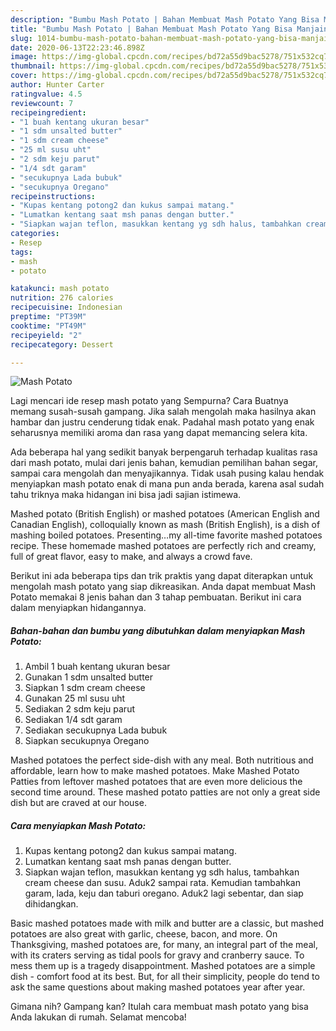 ```yaml
---
description: "Bumbu Mash Potato | Bahan Membuat Mash Potato Yang Bisa Manjain Lidah"
title: "Bumbu Mash Potato | Bahan Membuat Mash Potato Yang Bisa Manjain Lidah"
slug: 1014-bumbu-mash-potato-bahan-membuat-mash-potato-yang-bisa-manjain-lidah
date: 2020-06-13T22:23:46.898Z
image: https://img-global.cpcdn.com/recipes/bd72a55d9bac5278/751x532cq70/mash-potato-foto-resep-utama.jpg
thumbnail: https://img-global.cpcdn.com/recipes/bd72a55d9bac5278/751x532cq70/mash-potato-foto-resep-utama.jpg
cover: https://img-global.cpcdn.com/recipes/bd72a55d9bac5278/751x532cq70/mash-potato-foto-resep-utama.jpg
author: Hunter Carter
ratingvalue: 4.5
reviewcount: 7
recipeingredient:
- "1 buah kentang ukuran besar"
- "1 sdm unsalted butter"
- "1 sdm cream cheese"
- "25 ml susu uht"
- "2 sdm keju parut"
- "1/4 sdt garam"
- "secukupnya Lada bubuk"
- "secukupnya Oregano"
recipeinstructions:
- "Kupas kentang potong2 dan kukus sampai matang."
- "Lumatkan kentang saat msh panas dengan butter."
- "Siapkan wajan teflon, masukkan kentang yg sdh halus, tambahkan cream cheese dan susu. Aduk2 sampai rata. Kemudian tambahkan garam, lada, keju dan taburi oregano. Aduk2 lagi sebentar, dan siap dihidangkan."
categories:
- Resep
tags:
- mash
- potato

katakunci: mash potato 
nutrition: 276 calories
recipecuisine: Indonesian
preptime: "PT39M"
cooktime: "PT49M"
recipeyield: "2"
recipecategory: Dessert

---
```



![Mash Potato](https://img-global.cpcdn.com/recipes/bd72a55d9bac5278/751x532cq70/mash-potato-foto-resep-utama.jpg)

Lagi mencari ide resep mash potato yang Sempurna? Cara Buatnya memang susah-susah gampang. Jika salah mengolah maka hasilnya akan hambar dan justru cenderung tidak enak. Padahal mash potato yang enak seharusnya memiliki aroma dan rasa yang dapat memancing selera kita.

Ada beberapa hal yang sedikit banyak berpengaruh terhadap kualitas rasa dari mash potato, mulai dari jenis bahan, kemudian pemilihan bahan segar, sampai cara mengolah dan menyajikannya. Tidak usah pusing kalau hendak menyiapkan mash potato enak di mana pun anda berada, karena asal sudah tahu triknya maka hidangan ini bisa jadi sajian istimewa.

Mashed potato (British English) or mashed potatoes (American English and Canadian English), colloquially known as mash (British English), is a dish of mashing boiled potatoes. Presenting…my all-time favorite mashed potatoes recipe. These homemade mashed potatoes are perfectly rich and creamy, full of great flavor, easy to make, and always a crowd fave.


Berikut ini ada beberapa tips dan trik praktis yang dapat diterapkan untuk mengolah mash potato yang siap dikreasikan. Anda dapat membuat Mash Potato memakai 8 jenis bahan dan 3 tahap pembuatan. Berikut ini cara dalam menyiapkan hidangannya.

<!--inarticleads1-->

##### Bahan-bahan dan bumbu yang dibutuhkan dalam menyiapkan Mash Potato:

1. Ambil 1 buah kentang ukuran besar
1. Gunakan 1 sdm unsalted butter
1. Siapkan 1 sdm cream cheese
1. Gunakan 25 ml susu uht
1. Sediakan 2 sdm keju parut
1. Sediakan 1/4 sdt garam
1. Sediakan secukupnya Lada bubuk
1. Siapkan secukupnya Oregano


Mashed potatoes the perfect side-dish with any meal. Both nutritious and affordable, learn how to make mashed potatoes. Make Mashed Potato Patties from leftover mashed potatoes that are even more delicious the second time around. These mashed potato patties are not only a great side dish but are craved at our house. 

<!--inarticleads2-->

##### Cara menyiapkan Mash Potato:

1. Kupas kentang potong2 dan kukus sampai matang.
1. Lumatkan kentang saat msh panas dengan butter.
1. Siapkan wajan teflon, masukkan kentang yg sdh halus, tambahkan cream cheese dan susu. Aduk2 sampai rata. Kemudian tambahkan garam, lada, keju dan taburi oregano. Aduk2 lagi sebentar, dan siap dihidangkan.


Basic mashed potatoes made with milk and butter are a classic, but mashed potatoes are also great with garlic, cheese, bacon, and more. On Thanksgiving, mashed potatoes are, for many, an integral part of the meal, with its craters serving as tidal pools for gravy and cranberry sauce. To mess them up is a tragedy disappointment. Mashed potatoes are a simple dish - comfort food at its best. But, for all their simplicity, people do tend to ask the same questions about making mashed potatoes year after year. 

Gimana nih? Gampang kan? Itulah cara membuat mash potato yang bisa Anda lakukan di rumah. Selamat mencoba!
